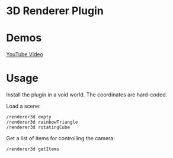 # 3D Renderer Plugin

# Demos
[YouTube Video](https://youtu.be/dr83cXTESXY)

# Usage
Install the plugin in a void world. The coordinates are hard-coded.

Load a scene:
```
/renderer3d empty
/renderer3d rainbowTriangle
/renderer3d rotatingCube
```

Get a list of items for controlling the camera:
```
/renderer3d getItems
```